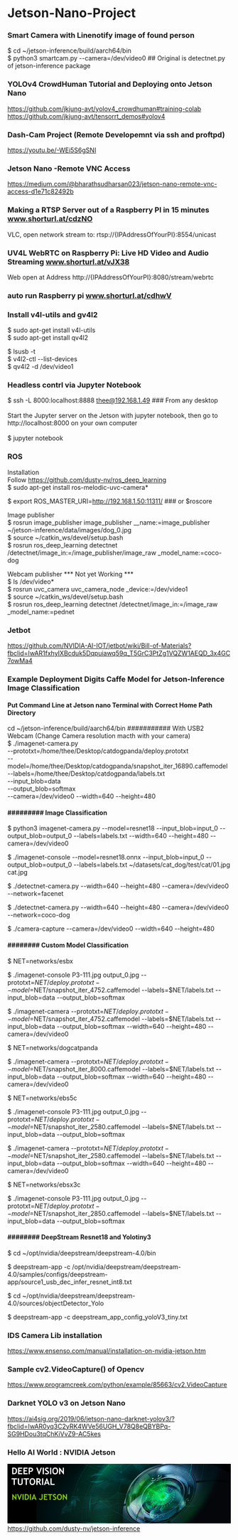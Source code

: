 # Jetson-Nano-Project

### Smart Camera with Linenotify image of found person
$ cd ~/jetson-inference/build/aarch64/bin <br/>
$ python3 smartcam.py --camera=/dev/video0  ## Original is detectnet.py of jetson-inference package<br/>

### YOLOv4 CrowdHuman Tutorial and Deploying onto Jetson Nano
https://github.com/jkjung-avt/yolov4_crowdhuman#training-colab <br>
https://github.com/jkjung-avt/tensorrt_demos#yolov4

### Dash-Cam Project (Remote Developemnt via ssh and proftpd)
https://youtu.be/-WEi5S6gSNI

### Jetson Nano -Remote VNC Access
https://medium.com/@bharathsudharsan023/jetson-nano-remote-vnc-access-d1e71c82492b

### Making a RTSP Server out of a Raspberry PI in 15 minutes www.shorturl.at/cdzNO  <br>
VLC, open network stream to:  rtsp://{IPAddressOfYourPI}:8554/unicast <br>

### UV4L WebRTC on Raspberry Pi: Live HD Video and Audio Streaming www.shorturl.at/vJX38 <br>
Web open at Address http://{IPAddressOfYourPI}:8080/stream/webrtc <br>

### auto run Raspberry pi www.shorturl.at/cdhwV

### Install v4l-utils and gv4l2
$ sudo apt-get install v4l-utils <br>
$ sudo apt-get install qv4l2 <br>

$ lsusb -t <br>
$ v4l2-ctl --list-devices <br>
$ qv4l2 -d /dev/video1 <br>

### Headless contrl via Jupyter Notebook
$ ssh -L 8000:localhost:8888 thee@192.168.1.49   ### From any desktop <br><br>
Start the Jupyter server on the Jetson with jupyter notebook, then go to http://localhost:8000 on your own computer <br><br>
$ jupyter notebook <br>

### ROS   
Installation <br>
Follow https://github.com/dusty-nv/ros_deep_learning <br>
$ sudo apt-get install ros-melodic-uvc-camera* <br>

$ export ROS_MASTER_URI=http://192.168.1.50:11311/       ### or $roscore   <br>

Image publisher <br>
$ rosrun image_publisher image_publisher __name:=image_publisher ~/jetson-inference/data/images/dog_0.jpg <br>
$ source ~/catkin_ws/devel/setup.bash <br>
$ rosrun ros_deep_learning detectnet /detectnet/image_in:=/image_publisher/image_raw _model_name:=coco-dog <br>

Webcam publisher *** Not yet Working *** <br>
$ ls /dev/video* <br>
$ rosrun uvc_camera uvc_camera_node _device:=/dev/video1 <br>
$ source ~/catkin_ws/devel/setup.bash <br>
$ rosrun ros_deep_learning detectnet /detectnet/image_in:=/image_raw _model_name:=pednet <br>

### Jetbot
https://github.com/NVIDIA-AI-IOT/jetbot/wiki/Bill-of-Materials?fbclid=IwAR1fxhyIXBcduk5Dqpuiawq59q_T5GrC3PtZg1VQZW1AEQD_3x4GC7owMa4

### Example Deployment Digits Caffe Model for Jetson-Inference Image Classification 
#### Put Command Line at Jetson nano Terminal with Correct Home Path Directory
cd ~/jetson-inference/build/aarch64/bin    ########### With USB2 Webcam (Change Camera resolution macth with your camera) <br>
$ ./imagenet-camera.py \
--prototxt=/home/thee/Desktop/catdogpanda/deploy.prototxt \
--model=/home/thee/Desktop/catdogpanda/snapshot_iter_16890.caffemodel \
--labels=/home/thee/Desktop/catdogpanda/labels.txt \
--input_blob=data \
--output_blob=softmax \
--camera=/dev/video0 --width=640 --height=480



#### ######### Image Classification
$ python3 imagenet-camera.py --model=resnet18 --input_blob=input_0 --output_blob=output_0 --labels=labels.txt --width=640 --height=480 --camera=/dev/video0

$ ./imagenet-console --model=resnet18.onnx --input_blob=input_0 --output_blob=output_0 --labels=labels.txt ~/datasets/cat_dog/test/cat/01.jpg cat.jpg

$ ./detectnet-camera.py --width=640 --height=480 --camera=/dev/video0 --network=facenet  

$ ./detectnet-camera.py --width=640 --height=480 --camera=/dev/video0 --network=coco-dog

$ ./camera-capture --camera=/dev/video0 --width=640 --height=480

#### ######## Custom Model Classification
$ NET=networks/esbx

$ ./imagenet-console P3-111.jpg output_0.jpg --prototxt=$NET/deploy.prototxt --model=$NET/snapshot_iter_4752.caffemodel --labels=$NET/labels.txt --input_blob=data --output_blob=softmax

$ ./imagenet-camera --prototxt=$NET/deploy.prototxt --model=$NET/snapshot_iter_4752.caffemodel --labels=$NET/labels.txt --input_blob=data --output_blob=softmax --width=640 --height=480 --camera=/dev/video0

$ NET=networks/dogcatpanda

$ ./imagenet-camera --prototxt=$NET/deploy.prototxt --model=$NET/snapshot_iter_8000.caffemodel --labels=$NET/labels.txt --input_blob=data --output_blob=softmax --width=640 --height=480 --camera=/dev/video0

$ NET=networks/ebs5c

$ ./imagenet-console P3-111.jpg output_0.jpg --prototxt=$NET/deploy.prototxt --model=$NET/snapshot_iter_2580.caffemodel --labels=$NET/labels.txt --input_blob=data --output_blob=softmax

$ ./imagenet-camera --prototxt=$NET/deploy.prototxt --model=$NET/snapshot_iter_2580.caffemodel --labels=$NET/labels.txt --input_blob=data --output_blob=softmax --width=640 --height=480 --camera=/dev/video0

$ NET=networks/ebsx3c

$ ./imagenet-console P3-111.jpg output_0.jpg --prototxt=$NET/deploy.prototxt --model=$NET/snapshot_iter_2850.caffemodel --labels=$NET/labels.txt --input_blob=data --output_blob=softmax

#### ######## DeepStream  Resnet18 and Yolotiny3  
$ cd ~/opt/nvidia/deepstream/deepstream-4.0/bin

$ deepstream-app -c /opt/nvidia/deepstream/deepstream-4.0/samples/configs/deepstream-app/source1_usb_dec_infer_resnet_int8.txt

$ cd ~/opt/nvidia/deepstream/deepstream-4.0/sources/objectDetector_Yolo

$ deepstream-app -c deepstream_app_config_yoloV3_tiny.txt


### IDS Camera Lib installation
https://www.ensenso.com/manual/installation-on-nvidia-jetson.htm

### Sample cv2.VideoCapture() of Opencv
https://www.programcreek.com/python/example/85663/cv2.VideoCapture

### Darknet YOLO v3 on Jetson Nano
https://ai4sig.org/2019/06/jetson-nano-darknet-yolov3/?fbclid=IwAR0yq3C2yRK4WVe56UGH_V78Q8eQBYBPq-SG9HDou3tqChKiVvZ9-AC5kes

### Hello AI World : NVIDIA Jetson
![](https://github.com/dusty-nv/jetson-inference/raw/master/docs/images/deep-vision-header.jpg)
https://github.com/dusty-nv/jetson-inference

